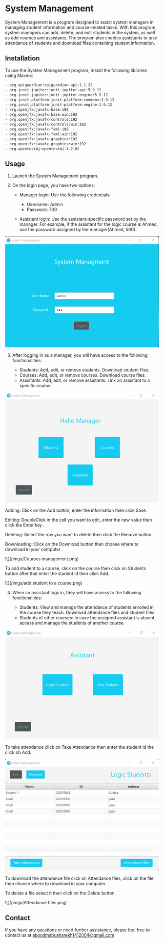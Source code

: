 # System Management

System Management is a program designed to assist system managers in managing student information and course-related tasks. With this program, system managers can add, delete, and edit students in the system, as well as add courses and assistants. The program also enables assistants to take attendance of students and download files containing student information.

## Installation

To use the System Management program, Install the following libraries using Maven::

    - org.apiguardian:apiguardian-api:1.1.22
    - org.junit.jupiter:junit-jupiter-api:5.9.12
    - org.junit.jupiter:junit-jupiter-engine:5.9.12
    - org.junit.platform:junit-platform-commons:1.9.12
    - org.junit.platform:junit-platform-engine:1.9.12
    - org.openjfx:javafx-base:192
    - org.openjfx:javafx-base:win:192
    - org.openjfx:javafx-controls:192
    - org.openjfx:javafx-controls:win:192
    - org.openjfx:javafx-fxml:192
    - org.openjfx:javafx-fxml:win:192
    - org.openjfx:javafx-graphics:192
    - org.openjfx:javafx-graphics:win:192
    - org.opentest4j:opentest4j:1.2.02

## Usage

1. Launch the System Management program.
2. On the login page, you have two options:

    - Manager login: Use the following credentials:
        - Username: Admin
        - Password: 700

    - Assistant login: Use the assistant-specific password set by the manager. For example, if the assistant for the logic course is Ahmed, use the password assigned by the manager(Ahmed, 500).

![](/imgs/login.png)




3. After logging in as a manager, you will have access to the following functionalities:

    - Students: Add, edit, or remove students. Download student files.
    - Courses: Add, edit, or remove courses. Download course files.
    - Assistants: Add, edit, or remove assistants. Link an assistant to a specific course.

![](/imgs/Manager.png)


   Adding: Click on the Add button, enter the information then click Save.

   Editing: DoubleClick in the cell you want to edit, enter the new value then click the Enter key .

   Deleting: Select the row you want to delete then click the Remove button.

   Downloading: Click on the Download button then choose where to download in your computer  .



![](/imgs/Courses management.png)

   To add student to a course, click on the course then click on Students button after that enter the student id then click Add.

![](/imgs/add student to a course.png)


4. When an assistant logs in, they will have access to the following functionalities:

    - Students: View and manage the attendance of students enrolled in the course they teach. Download attendance files and student files.
    - Students of other courses: In case the assigned assistant is absent, access and manage the students of another course.

![](/imgs/Assistant.png)

   To take attendance click on Take Attendance then enter the student id the click ob Add.
   
![](/imgs/Students(course).png)

   To download the attendance file click on Attendance files, click on the file then choose where to download in your computer.

   To delete a file select it then click on the Delete button.
   
![](/imgs/Attendance files.png)
## Contact

If you have any questions or need further assistance, please feel free to contact us at aboodmabusharekh1412004@gmail.com.
